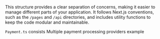 This structure provides a clear separation of concerns, making it easier to manage different parts of your application. It follows Next.js conventions, such as the `/pages` and `/api` directories, and includes utility functions to keep the code modular and maintainable. 

`Payment.ts` consists Multiple payment processing providers example